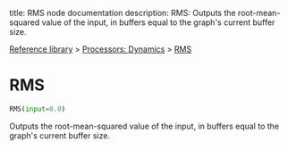 title: RMS node documentation
description: RMS: Outputs the root-mean-squared value of the input, in buffers equal to the graph's current buffer size.

[Reference library](../../index.md) > [Processors: Dynamics](../index.md) > [RMS](index.md)

# RMS

```python
RMS(input=0.0)
```

Outputs the root-mean-squared value of the input, in buffers equal to the graph's current buffer size.

